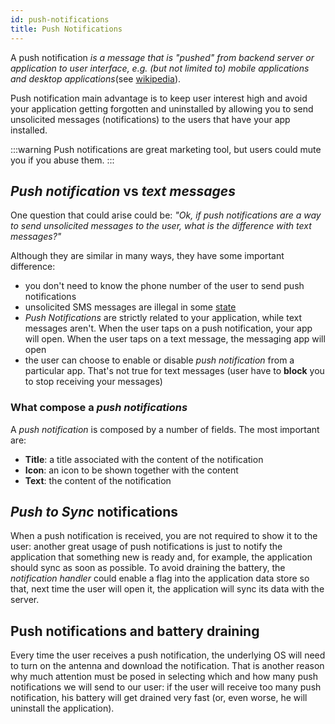 ```yaml
---
id: push-notifications
title: Push Notifications
---
```


A push notification _is a message that is "pushed" from backend server or application to user interface, e.g. 
(but not limited to) mobile applications and desktop applications_(see [wikipedia](https://en.wikipedia.org/wiki/Push_technology#Push_notification)).

Push notification main advantage is to keep user interest high and avoid your application getting forgotten and uninstalled 
by allowing  you to send unsolicited messages (notifications) to the users that have your app installed.

:::warning
Push notifications are great marketing tool, but users could mute you if you abuse them.
:::

## _Push notification_ vs _text messages_

One question that could arise could be: _"Ok, if push notifications are a way to send unsolicited messages to the user, 
what is the difference with text messages?"_

Although they are similar in many ways, they have some important difference:
* you don't need to know the phone number of the user to send push notifications
* unsolicited SMS messages are illegal in some [state](https://www.consumer.ftc.gov/articles/how-recognize-and-report-spam-text-messages)
* _Push Notifications_ are strictly related to your application, while text messages aren't. When the user taps on a push 
  notification, your app will open. When the user taps on a text message, the messaging app will open 
* the user can choose to enable or disable _push notification_ from a particular app. That's not true for text messages 
  (user have to **block** you to stop receiving your messages)

### What compose a _push notifications_

A _push notification_ is composed by a number of fields. The most important are:
* **Title**: a title associated with the content of the notification
* **Icon**: an icon to be shown together with the content
* **Text**: the content of the notification

## _Push to Sync_ notifications

When a push notification is received, you are not required to show it to the user: another great usage of push notifications
is just to notify the application that something new is ready and, for example, the application should sync as soon as possible.
To avoid draining the battery, the _notification handler_ could enable a flag into the application data store so that, next time
the user will open it, the application will sync its data with the server.

## Push notifications and battery draining

Every time the user receives a push notification, the underlying OS will need to turn on the antenna and download the notification.
That is another reason why much attention must be posed in selecting which and how many push notifications we will send to our user: if the user
will receive too many push notification, his battery will get drained very fast (or, even worse, he will uninstall the application).  